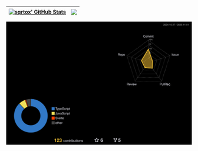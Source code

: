 | <a href="https://github.com/anuraghazra/github-readme-stats"><img align="center" src="https://github-readme-stats.vercel.app/api?username=sqrtox&show_icons=true&include_all_commits=true&theme=tokyonight&hide_border=true" alt="sqrtox' GitHub Stats" /></a> | <a href="https://github.com/anuraghazra/github-readme-stats"><img align="center" src="https://github-readme-stats.vercel.app/api/top-langs/?username=sqrtox&layout=compact&theme=tokyonight&hide_border=true" /></a> |
| ------------- | ------------- |
![](./profile-3d-contrib/profile-night-rainbow.svg)